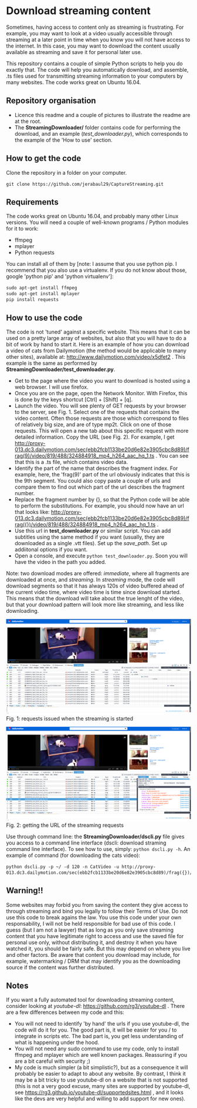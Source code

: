 # Download streaming content

Sometimes, having access to content only as streaming is frustrating. For example, you may want to look at a video usually accessible through streaming at a later point in time when you know you will not have access to the internet. In this case, you may want to download the content usually available as streaming and save it for personal later use.

This repository contains a couple of simple Python scripts to help you do exactly that. The code will help you automatically download, and assemble, .ts files used for transmitting streaming information to your computers by many websites. The code works great on Ubuntu 16.04.

## Repository organisation

- Licence this readme and a couple of pictures to illustrate the readme are at the root. 
- The **StreamingDownloader/** folder contains code for performing the download, and an example (*test_downloader.py*), which corresponds to the example of the 'How to use' section.

## How to get the code

Clone the repository in a folder on your computer.

```[bash]
git clone https://github.com/jerabaul29/CaptureStreaming.git
```

## Requirements

The code works great on Ubuntu 16.04, and probably many other Linux versions. You will need a couple of well-known programs / Python modules for it to work:

- ffmpeg
- mplayer
- Python requests

You can install all of them by [note: I assume that you use python pip. I recommend that you also use a virtualenv. If you do not know about those, google 'python pip' and 'python virtualenv']:

```[bash]
sudo apt-get install ffmpeg
sudo apt-get install mplayer
pip install requests
```

## How to use the code

The code is not 'tuned' against a specific website. This means that it can be used on a pretty large array of websites, but also that you will have to do a bit of work by hand to start it. Here is an example of how you can download a video of cats from Dailymotion (the method would be applicable to many other sites), available at: http://www.dailymotion.com/video/x5dfet2 . This example is the same as performed by **StreamingDownloader/test_downloader.py**.

- Get to the page where the video you want to download is hosted using a web browser. I will use firefox.
- Once you are on the page, open the Network Monitor. With Firefox, this is done by the keys shortcut [Ctrl] + [Shift] + [q].
- Launch the video. You will see plenty of GET requests by your browser to the server, see Fig. 1. Select one of the requests that contains the video content. Often those requests are those which correspond to files of relatively big size, and are of type mp2t. Click on one of those requests. This will open a new tab about this specific request with more detailed information. Copy the URL (see Fig. 2). For example, I get http://proxy-013.dc3.dailymotion.com/sec(ebb2fcb1133be20d6e82e3905cbc8d89)/frag(9)/video/819/488/324884918_mp4_h264_aac_hq_1.ts . You can see that this is a .ts file, which contains video data.
- Identify the part of the name that describes the fragment index. For example, here, the 'frag(9)' part of the url obviously indicates that this is the 9th segment. You could also copy paste a couple of urls and compare them to find out which part of the url describes the fragment number.
- Replace the fragment number by {}, so that the Python code will be able to perform the substitutions. For example, you should now have an url that looks like: http://proxy-013.dc3.dailymotion.com/sec(ebb2fcb1133be20d6e82e3905cbc8d89)/frag({})/video/819/488/324884918_mp4_h264_aac_hq_1.ts .
- Use this url in **test_downloader.py** or similar script. You can add subtitles using the same method if you want (usually, they are downloaded as a single .vtt files). Set up the *save_path*. Set up addiitonal options if you want.
- Open a console, and execute ```python test_downloader.py```. Soon you will have the video in the path you added.

Note: two download modes are offered: *immediate*, where all fragments are downloaded at once, and *streaming*. In *streaming* mode, the code will download segments so that it has always 120s of video buffered ahead of the current video time, where video time is time since download started. This means that the download will take about the true lenght of the video, but that your download pattern will look more like streaming, and less like downloading.

![Fig. 1: requests issued when the streaming is started](LaunchDownload.png)
Fig. 1: requests issued when the streaming is started

![Fig. 2: getting the URL of the streaming requests](get_url.png)
Fig. 2: getting the URL of the streaming requests

Use through command line: the **StreamingDownloader/dscli.py** file gives you access to a command line interface (dscli: download straming command line interface). To see how to use, simply: ```python dscli.py -h```. An example of command (for downloading the cats video):

```
python dscli.py -p ~/ -d 120 -n CatVideo -u http://proxy-013.dc3.dailymotion.com/sec(ebb2fcb1133be20d6e82e3905cbc8d89)/frag({})/video/819/488/324884918_mp4_h264_aac_hq_1.ts

```

## Warning!!

Some websites may forbid you from saving the content they give access to through streaming and bind you legally to follow their Terms of Use. Do not use this code to break agains the law. You use this code under your own responsability, I will not be held responsible for bad use of this code. I guess (but I am not a lawyer) that as long as you only save streaming content that you have legitimate right to access and use the saved file for personal use only, without distributing it, and destroy it when you have watched it, you should be fairly safe. But this may depend on where you live and other factors. Be aware that content you download may include, for example, watermarking / DRM that may identify you as the downloading source if the content was further distributed.

## Notes

If you want a fully automated tool for downloading streaming content, consider looking at *youtube-dl*: https://github.com/rg3/youtube-dl . There are a few differences between my code and this:

- You will not need to identify 'by hand' the urls if you use youtube-dl, the code will do it for you. The good part is, it will be easier for you / to integrate in scripts etc. The bad part is, you get less understanding of what is happening under the hood.
- You will not need any sudo command to use my code, only to install ffmpeg and mplayer which are well known packages. Reassuring if you are a bit careful with security ;)
- My code is much simpler (a bit simplistic?), but as a consequence it will probably be easier to adapt to about any website. By contrast, I think it may be a bit tricky to use youtube-dl on a website that is not supported (this is not a very good excuse, many sites are supported by youtube-dl, see https://rg3.github.io/youtube-dl/supportedsites.html , and it looks like the devs are very helpful and willing to add support for new ones).

